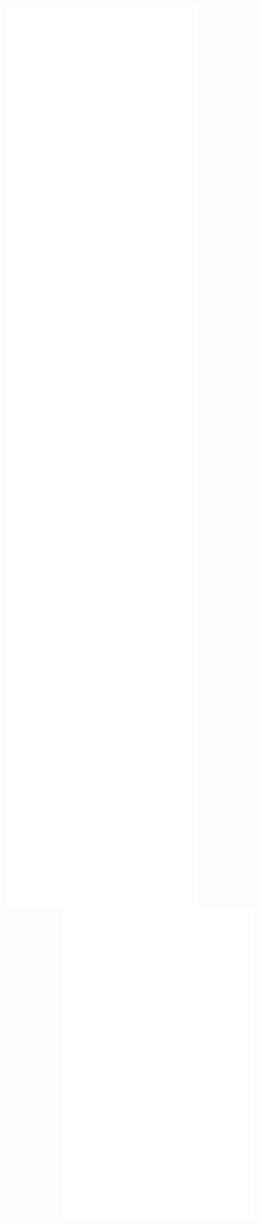 [<img align="left" width="390" alt="Hello" src="https://raw.githubusercontent.com/AbdallahMhz/AbdallahMhz/main/GeneralInfo.svg">](https://www.youtube.com/watch?v=oIscL-Bjsq4)
[<img align="right" width="390" alt="Love chess" src="https://raw.githubusercontent.com/AbdallahMhz/AbdallahMhz/main/Chess.svg">](https://lichess.org/@/AbdallahMehiz)
[<img align="right" width="390" alt="Ach" src="https://raw.githubusercontent.com/AbdallahMhz/AbdallahMhz/main/Achievements.svg">](#)
